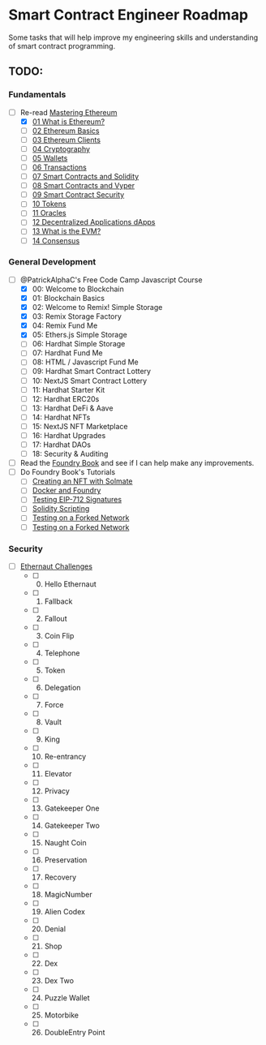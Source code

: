 # Smart Contract Engineer Roadmap

Some tasks that will help improve my engineering skills and understanding of smart contract programming.

## TODO: 

### Fundamentals
- [ ] Re-read [Mastering Ethereum](https://github.com/ethereumbook/ethereumbook)
    - [X] [01 What is Ethereum?](https://github.com/ethereumbook/ethereumbook/blob/develop/01what-is.asciidoc)
    - [ ] [02 Ethereum Basics](https://github.com/ethereumbook/ethereumbook/blob/develop/02intro.asciidoc)
    - [ ] [03 Ethereum Clients](https://github.com/ethereumbook/ethereumbook/blob/develop/03clients.asciidoc)
    - [ ] [04 Cryptography](https://github.com/ethereumbook/ethereumbook/blob/develop/04keys-addresses.asciidoc)
    - [ ] [05 Wallets](https://github.com/ethereumbook/ethereumbook/blob/develop/05wallets.asciidoc)
    - [ ] [06 Transactions](https://github.com/ethereumbook/ethereumbook/blob/develop/06transactions.asciidoc)
    - [ ] [07 Smart Contracts and Solidity](https://github.com/ethereumbook/ethereumbook/blob/develop/07smart-contracts-solidity.asciidoc)
    - [ ] [08 Smart Contracts and Vyper](https://github.com/ethereumbook/ethereumbook/blob/develop/08smart-contracts-vyper.asciidoc)
    - [ ] [09 Smart Contract Security](https://github.com/ethereumbook/ethereumbook/blob/develop/09smart-contracts-security.asciidoc)
    - [ ] [10 Tokens](https://github.com/ethereumbook/ethereumbook/blob/develop/10tokens.asciidoc)
    - [ ] [11 Oracles](https://github.com/ethereumbook/ethereumbook/blob/develop/11oracles.asciidoc)
    - [ ] [12 Decentralized Applications dApps](https://github.com/ethereumbook/ethereumbook/blob/develop/12dapps.asciidoc)
    - [ ] [13 What is the EVM?](https://github.com/ethereumbook/ethereumbook/blob/develop/13evm.asciidoc)
    - [ ] [14 Consensus](https://github.com/ethereumbook/ethereumbook/blob/develop/14consensus.asciidoc)

### General Development

- [ ] @PatrickAlphaC's Free Code Camp Javascript Course
    - [X] 00: Welcome to Blockchain
    - [X] 01: Blockchain Basics
    - [X] 02: Welcome to Remix! Simple Storage
    - [X] 03: Remix Storage Factory
    - [X] 04: Remix Fund Me
    - [X] 05: Ethers.js Simple Storage
    - [ ] 06: Hardhat Simple Storage
    - [ ] 07: Hardhat Fund Me
    - [ ] 08: HTML / Javascript Fund Me
    - [ ] 09: Hardhat Smart Contract Lottery
    - [ ] 10: NextJS Smart Contract Lottery
    - [ ] 11: Hardhat Starter Kit
    - [ ] 12: Hardhat ERC20s
    - [ ] 13: Hardhat DeFi & Aave
    - [ ] 14: Hardhat NFTs
    - [ ] 15: NextJS NFT Marketplace
    - [ ] 16: Hardhat Upgrades
    - [ ] 17: Hardhat DAOs
    - [ ] 18: Security & Auditing
- [ ] Read the [Foundry Book](https://book.getfoundry.sh/) and see if I can help make any improvements.
- [ ] Do Foundry Book's Tutorials
    - [ ] [Creating an NFT with Solmate](https://book.getfoundry.sh/tutorials/solmate-nft.html)
    - [ ] [Docker and Foundry](https://book.getfoundry.sh/tutorials/solmate-nft.html)
    - [ ] [Testing EIP-712 Signatures](https://book.getfoundry.sh/tutorials/testing-eip712.html)
    - [ ] [Solidity Scripting](https://book.getfoundry.sh/tutorials/solidity-scripting.html)
    - [ ] [Testing on a Forked Network](https://book.getfoundry.sh/tutorials/solidity-scripting.html)
    - [ ] [Testing on a Forked Network](https://book.getfoundry.sh/tutorials/testing-on-a-forked-network.html)

### Security

- [ ] [Ethernaut Challenges](https://ethernaut.openzeppelin.com/)
    - [ ] 0. Hello Ethernaut
    - [ ] 1. Fallback
    - [ ] 2. Fallout
    - [ ] 3. Coin Flip
    - [ ] 4. Telephone
    - [ ] 5. Token
    - [ ] 6. Delegation
    - [ ] 7. Force
    - [ ] 8. Vault
    - [ ] 9. King
    - [ ] 10. Re-entrancy
    - [ ] 11. Elevator
    - [ ] 12. Privacy
    - [ ] 13. Gatekeeper One
    - [ ] 14. Gatekeeper Two
    - [ ] 15. Naught Coin
    - [ ] 16. Preservation
    - [ ] 17. Recovery
    - [ ] 18. MagicNumber
    - [ ] 19. Alien Codex
    - [ ] 20. Denial
    - [ ] 21. Shop
    - [ ] 22. Dex
    - [ ] 23. Dex Two
    - [ ] 24. Puzzle Wallet
    - [ ] 25. Motorbike
    - [ ] 26. DoubleEntry Point

